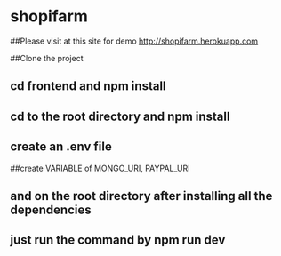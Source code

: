 # shopifarm

##Please visit at this site for demo http://shopifarm.herokuapp.com

##Clone the project 

## cd frontend and npm install
## cd to the root directory and npm install

## create an .env file
##create VARIABLE of MONGO_URI, PAYPAL_URI

## and on the root directory after installing all the dependencies
## just run the command by npm run dev

